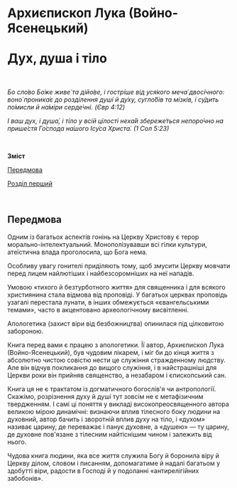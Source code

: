 # Архиєпископ Лука (Войно-Ясенецький) <br><br>Дух, душа і тіло

<br>

_Бо сло́во Бо́же живе́ та дiйо́ве, і гострі́ше вiд уся́кого меча́ двосі́чного: воно́ проника́є до розді́лення душі́ й ду́ху, сугло́бiв та мі́зкiв, i су́дить по́мисли й на́мiри серде́чнi. (Євр 4:12)_

_І ваш дух, i душа́, i ті́ло у всій ці́лостi неха́й збереже́ться непоро́чно на прише́стя Го́спода на́шого Iсу́са Христа́. (1 Сол 5:23)_

<br>

**Зміст**

[Передмова](0.md)

[Розділ перший](1.md)

<br>

<a id='0'></a>

## Передмова

Одним із багатьох аспектів гонінь на Церкву Христову є терор морально-інтелектуальний. Монополізувавши всі гілки культури, атеїстична влада проголосила, що Бога нема.

Особливу увагу гонителі приділяють тому, щоб змусити Церкву мовчати перед лицем найлютіших і найбезсоромніших на неї нападів.

Умовою «тихого й безтурботного життя» для священника і для всякого християнина стала відмова від проповіді. У багатьох церквах проповідь узагалі перестала лунати, в інших обмежується «євангельськими темами», часто в акцентовано археологічному висвітленні.

Апологетика (захист віри від безбожництва) опинилася під цілковитою забороною.

Книга перед вами є працею з апологетики. Її автор, Архиєпископ Лука (Войно-Ясенецький), був
чудовим лікарем, і міг би до кінця життя з абсолютно чистою совістю нести це служіння стражденному
людству. Але він відчув покликання до вищого служіння, і в найстрашніші для Церкви роки він прийняв
священство, а незабаром і єпископський сан.

Книга ця не є трактатом із догматичного богослів'я чи антропології. Скажімо, розрізнення духу й
душі тут зовсім не є метафізичним твердженням. І самі ці поняття у викладі високопреосвященного
автора великою мірою динамічні: визнаючи вплив тілесного боку людини на духовний, автор бачить і
зворотній вплив духу на тіло, і «духом» називає царину, де переважає і панує духовне, а «душею» —
ту царину, де духовне пов'язане з тілесним найтіснішим чином і залежить від нього.

Чудова книга людини, яка все життя служила Богу й боронила віру й Церкву ділом, словом і писанням, допомагатиме й надалі багатьом у здобутті віри, радости в Господі й у подоланні «антирелігійних забобонів».
